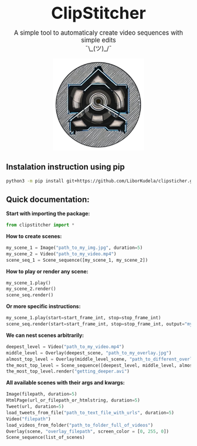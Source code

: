 <div align="center">
<b style="font-size:320%;">ClipStitcher</b>
<p style="font-size:120%;">
A simple tool to automaticaly create video sequences with simple edits<br>
¯\_(ツ)_/¯
</p>
  <img src="logo.png?raw=True" width="250"/>
</div>

## Instalation instruction using pip
```bash  
python3 -m pip install git+https://github.com/LiborKudela/clipsticher.git
```  

## Quick documentation:

**Start with importing the package:**
```python
from clipstitcher import *
```

**How to create scenes:**
```python
my_scene_1 = Image("path_to_my_img.jpg", duration=5)
my_scene_2 = Video("path_to_my_video.mp4")
scene_seq_1 = Scene_sequence([my_scene_1, my_scene_2])
```

**How to play or render any scene:**
```python
my_scene_1.play()
my_scene_2.render()
scene_seq.render()
```

**Or more specific instructions:**
```python
my_scene_1.play(start=start_frame_int, stop=stop_frame_int)
scene_seq.render(start=start_frame_int, stop=stop_frame_int, output="my_video.avi")
```

**We can nest scenes arbitrarily:**
```python
deepest_level = Video("path_to_my_video.mp4")
middle_level = Overlay(deepest_scene, "path_to_my_overlay.jpg")
almost_top_level = Overlay(middle_level_scene, "path_to_different_overlay.jpg")
the_most_top_level = Scene_sequence([deepest_level, middle_level, almost_top_level])
the_most_top_level.render("getting_deeper.avi")
```

**All available scenes with their args and kwargs:**
```python
Image(filepath, duration=5)
HtmlPage(url_or_filepath_or_htmlstring, duration=5)
Tweet(url, duration=5)
load_tweets_from_file("path_to_text_file_with_urls", duration=5)
Video("filepath")
load_videos_from_folder("path_to_folder_full_of_videos")
Overlay(scene, "overlay_filepath", screen_color = [0, 255, 0])
Scene_sequence(list_of_scenes)
```


